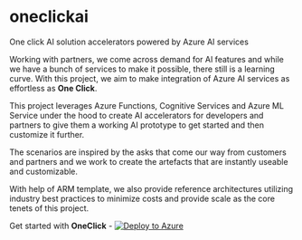 # oneclickai
One click AI solution accelerators powered by Azure AI services

Working with partners, we come across demand for AI features and while we have a bunch of services to make it possible, there still is a learning curve. With this project, we aim to make integration of Azure AI services as effortless as **One Click**.

This project leverages Azure Functions, Cognitive Services and Azure ML Service under the hood to create AI accelerators for developers and partners to give them a working AI prototype to get started and then customize it further.

The scenarios are inspired by the asks that come our way from customers and partners and we work to create the artefacts that are instantly useable and customizable.

With help of ARM template, we also provide reference architectures utilizing industry best practices to minimize costs and provide scale as the core tenets of this project.

Get started with **OneClick** - [![Deploy to Azure](https://azuredeploy.net/deploybutton.png)](https://portal.azure.com/#create/Microsoft.Template/uri/https%3A%2F%2Fraw.githubusercontent.com%2Fashisa%2Foneclickai%2Fmaster%2Fazuredeploy.json)
